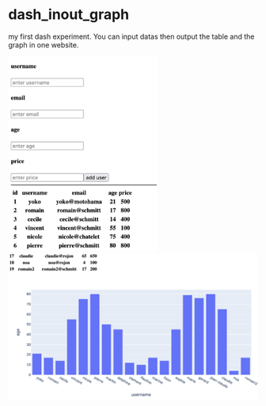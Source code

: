 # dash_inout_graph

my first dash experiment. You can input datas then output the table and the graph in one website.

<img src = "Screenshot 2021-11-16 at 08.24.14.png" width="300">
<img src = "Screenshot 2021-11-16 at 08.24.48.png" width="700">
